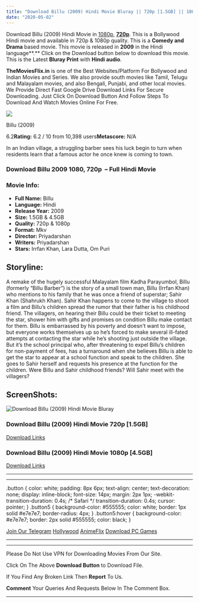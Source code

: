 ```yaml
---
title: "Download Billu (2009) Hindi Movie Bluray || 720p [1.5GB] || 1080p [4.5GB]"
date: "2020-05-02"
---
```


Download Billu (2009) Hindi Movie in [1080p](https://1moviesflix.com/1080p-movies/), [**720p**](https://1moviesflix.com/720p-movies/). This is a Bollywood Hindi movie and available in 720p & 1080p quality. This is a **Comedy and Drama** based movie. This movie is released in **2009** in the Hindi language**.** Click on the Download button below to download this movie. This is the Latest **Bluray Print** with **Hindi audio**.

**TheMoviesFlix.in** is one of the Best Websites/Platform For Bollywood and Indian Movies and Series. We also provide south movies like Tamil, Telugu and Malayalam movies, and also Bengali, Punjabi, and other local movies. We Provide Direct Fast Google Drive Download Links For Secure Downloading. Just Click On Download Button And Follow Steps To Download And Watch Movies Online For Free.

[![](https://m.media-amazon.com/images/M/MV5BYWI0MGZlNWYtMmZhMS00ZDIwLTg3N2ItNTgxNWIyOTY1YTNjXkEyXkFqcGdeQXVyODE5NzE3OTE@._V1_SX300.jpg)](https://www.imdb.com/title/tt1230448/ "Billu")

Billu (2009)

6.2**Rating:** 6.2 / 10 from 10,398 users**Metascore:** N/A

In an Indian village, a struggling barber sees his luck begin to turn when residents learn that a famous actor he once knew is coming to town.

### Download Billu 2009 1080, 720p  – Full Hindi Movie

### Movie Info:

- **Full Name:** Billu
- **Language:** Hindi
- **Release Year:** 2009
- **Size:** 1.5GB & 4.5GB
- **Quality:** 720p & 1080p
- **Format:** Mkv
- **Director:** Priyadarshan
- **Writers:** Priyadarshan
- **Stars:** Irrfan Khan, Lara Dutta, Om Puri

## Storyline:

A remake of the hugely successful Malayalam film Kadha Parayumbol, Billu (formerly “Billu Barber”) is the story of a small town man, Billu (Irrfan Khan) who mentions to his family that he was once a friend of superstar; Sahir Khan (Shahrukh Khan). Sahir Khan happens to come to the village to shoot a film and Billu’s children spread the rumor that their father is his childhood friend. The villagers, on hearing their Billu could be their ticket to meeting the star, shower him with gifts and promises on condition Billu make contact for them. Billu is embarrassed by his poverty and doesn’t want to impose, but everyone works themselves up so he’s forced to make several ill-fated attempts at contacting the star while he’s shooting just outside the village. But it’s the school principal who, after threatening to expel Billu’s children for non-payment of fees, has a turnaround when she believes Billu is able to get the star to appear at a school function and speak to the children. She goes to Sahir herself and requests his presence at the function for the children. Were Billu and Sahir childhood friends? Will Sahir meet with the villagers?

## ScreenShots:

![Download Billu (2009) Hindi Movie Bluray](https://i.imgur.com/eHUROY1.jpg)

### Download Billu (2009) Hindi Movie 720p \[1.5GB\]

[Download Links](https://1moviesflix.com?a270777880=bTR6MElHY2FWWHNXeGRnT1NhbXIwVGVBVHM4ZENQSVBHTmxOTHhyOUo1aUV4Qk9obkxmZVdzNHpteDdmUkRxUFNqN0NpTnFnUDN2RldTZkZVQVQ2STMvRTVqeGpONGptVERqVFY3WkZIZlU9)

### Download Billu (2009) Hindi Movie 1080p \[4.5GB\] 

[Download Links](https://1moviesflix.com?a270777880=bTR6MElHY2FWWHNXeGRnT1NhbXIwVGVBVHM4ZENQSVBHTmxOTHhyOUo1aUV4Qk9obkxmZVdzNHpteDdmUkRxUG5obG5OQktCVW1UK2V0ckJjTXZ0OXAwZUlmQmJrRzBTdStlcVVlRVoyY2s9)

* * *

* * *

.button { color: white; padding: 8px 6px; text-align: center; text-decoration: none; display: inline-block; font-size: 14px; margin: 2px 1px; -webkit-transition-duration: 0.4s; /\* Safari \*/ transition-duration: 0.4s; cursor: pointer; } .button5 { background-color: #555555; color: white; border: 1px solid #e7e7e7; border-radius: 4px; } .button5:hover { background-color: #e7e7e7; border: 2px solid #555555; color: black; }

[Join Our Telegram](http://gdrivepro.xyz/join.php) [Hollywood](https://moviesverse.com/) [AnimeFlix](https://animeflix.in/) [Download PC Games](https://gamesflix.net/)  

* * *

* * *

  

Please Do Not Use VPN for Downloading Movies From Our Site.

Click On The Above **Download Button** to Download File.

If You Find Any Broken Link Then **Report** To Us.

**Comment** Your Queries And Requests Below In The Comment Box.

* * *
